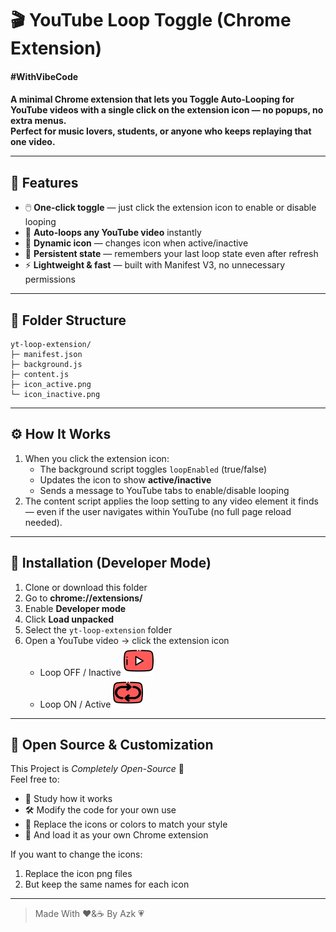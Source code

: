 # 🎬 YouTube Loop Toggle (Chrome Extension)
<h4>#WithVibeCode<h4>
  
A minimal Chrome extension that lets you **Toggle Auto-Looping** for YouTube videos with a single click on the extension icon — no popups, no extra menus.  
Perfect for music lovers, students, or anyone who keeps replaying that one video.

---

## 🧠 Features
- 🖱️ **One-click toggle** — just click the extension icon to enable or disable looping  
- 🔁 **Auto-loops any YouTube video** instantly  
- 🎨 **Dynamic icon** — changes icon when active/inactive  
- 💾 **Persistent state** — remembers your last loop state even after refresh  
- ⚡ **Lightweight & fast** — built with Manifest V3, no unnecessary permissions  

---

## 🧩 Folder Structure
```
yt-loop-extension/
├─ manifest.json
├─ background.js
├─ content.js
├─ icon_active.png
└─ icon_inactive.png
```

---

## ⚙️ How It Works
1. When you click the extension icon:
   - The background script toggles `loopEnabled` (true/false)
   - Updates the icon to show **active/inactive**
   - Sends a message to YouTube tabs to enable/disable looping  
2. The content script applies the loop setting to any video element it finds — even if the user navigates within YouTube (no full page reload needed).

---

## 🚀 Installation (Developer Mode)
1. Clone or download this folder  
2. Go to **chrome://extensions/**
3. Enable **Developer mode**
4. Click **Load unpacked**
5. Select the `yt-loop-extension` folder
6. Open a YouTube video → click the extension icon     
   - Loop OFF / Inactive <img width="48px" height="48px" src="yt-loop-extension/icon_inactive.png" width="150"/>
   - Loop ON / Active <img width="48px" height="48px" src="yt-loop-extension/icon_active.png" width="150"/>  

---

## 🧩 Open Source & Customization

This Project is *Completely Open-Source* 🧡  
Feel free to:
- 🧠 Study how it works  
- 🛠️ Modify the code for your own use  
- 🎨 Replace the icons or colors to match your style  
- 🚀 And load it as your own Chrome extension  

If you want to change the icons:
1. Replace the icon png files
2. But keep the same names for each icon

---

> Made With ❤️&☕ By Azk 💗

